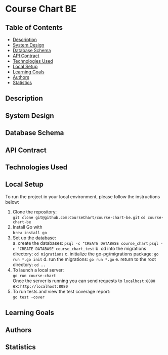 # Course Chart BE

## Table of Contents
 - [Description](#description)
 - [System Design](#database-schema)
 - [Database Schema](#database-schema)
 - [API Contract](#api-contract)
 - [Technologies Used](#technologies-used)
 - [Local Setup](#local-setup)
 - [Learning Goals](#learning-goals)
 - [Authors](#authors)
 - [Statistics](#statistics)

## Description

## System Design

## Database Schema

## API Contract

## Technologies Used

## Local Setup
  To run the project in your local environment, please follow the instructions below:

  1. Clone the repository:<br>
    `git clone git@github.com:CourseChart/course-chart-be.git`
    `cd course-chart-be`
  2. Install Go with<br>
    `brew install go`
  3. Set up the database:<br>
    a. create the databases:
      `psql -c "CREATE DATABASE course_chart`
      `psql -c "CREATE DATABASE course_chart_test`
    b. cd into the migrations directory:
      `cd migrations`
    c. initialize the go-pg/migrations package:
      `go run *.go init`
    d. run the migrations:
      `go run *.go`
    e. return to the root directory:
      `cd ..`
  4. To launch a local server:<br>
    `go run course-chart`<br>
    Once the server is running you can send requests to `localhost:8080`<br>
    ex: `http://localhost:8080`
  5. To run tests and view the test coverage report:<br>
    `go test -cover` 


## Learning Goals

## Authors

## Statistics